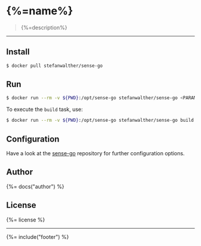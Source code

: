 # {%=name%}

> {%=description%}

---

## Install

```sh
$ docker pull stefanwalther/sense-go
```

## Run

```sh
$ docker run --rm -v ${PWD}:/opt/sense-go stefanwalther/sense-go <PARAMS>
```

To execute the `build` task, use:

```sh
$ docker run --rm -v ${PWD}:/opt/sense-go stefanwalther/sense-go build
```

## Configuration

Have a look at the [sense-go](https://github.com/stefanwalther/sense-go) repository for further configuration options.


## Author
{%= docs("author") %}

## License
{%= license %}

***

{%= include("footer") %}